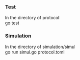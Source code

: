 ### Test
In the directory of protocol  
go test

### Simulation
In the directory of simulation/simul  
go run simul.go protocol.toml
